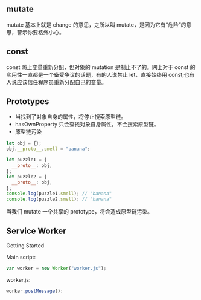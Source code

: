 ## mutate

mutate 基本上就是 change 的意思，之所以叫 mutate，是因为它有“危险”的意思，警示你要格外小心。

## const

const 防止变量重新分配，但对象的 mutation 是制止不了的。网上对于 const 的实用性一直都是一个备受争议的话题，有的人说禁止 let，直接始终用 const;也有人说应该信任程序员重新分配自己的变量。

## Prototypes

- 当找到了对象自身的属性，将停止搜索原型链。
- hasOwnProperty 只会查找对象自身属性，不会搜索原型链。
- 原型链污染

```js
let obj = {};
obj.__proto__.smell = "banana";

let puzzle1 = {
  __proto__: obj,
};
let puzzle2 = {
  __proto__: obj,
};
console.log(puzzle1.smell); // "banana"
console.log(puzzle2.smell); // "banana"
```

当我们 mutate 一个共享的 prototype，将会造成原型链污染。

## Service Worker

Getting Started

Main script:

```js
var worker = new Worker("worker.js");
```

worker.js:

```js
worker.postMessage();
```
